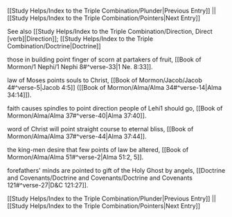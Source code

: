 [[Study Helps/Index to the Triple Combination/Plunder|Previous Entry]]  ||  [[Study Helps/Index to the Triple Combination/Pointers|Next Entry]]

 See also [[Study Helps/Index to the Triple Combination/Direction, Direct [verb]|Direction]]; [[Study Helps/Index to the Triple Combination/Doctrine|Doctrine]]

 those in building point finger of scorn at partakers of fruit, [[Book of Mormon/1 Nephi/1 Nephi 8#^verse-33|1 Ne. 8:33]].

 law of Moses points souls to Christ, [[Book of Mormon/Jacob/Jacob 4#^verse-5|Jacob 4:5]] ([[Book of Mormon/Alma/Alma 34#^verse-14|Alma 34:14]]).

 faith causes spindles to point direction people of Lehi1 should go, [[Book of Mormon/Alma/Alma 37#^verse-40|Alma 37:40]].

 word of Christ will point straight course to eternal bliss, [[Book of Mormon/Alma/Alma 37#^verse-44|Alma 37:44]].

 the king-men desire that few points of law be altered, [[Book of Mormon/Alma/Alma 51#^verse-2|Alma 51:2, 5]].

 forefathers' minds are pointed to gift of the Holy Ghost by angels, [[Doctrine and Covenants/Doctrine and Covenants/Doctrine and Covenants 121#^verse-27|D&C 121:27]].

[[Study Helps/Index to the Triple Combination/Plunder|Previous Entry]]  ||  [[Study Helps/Index to the Triple Combination/Pointers|Next Entry]]